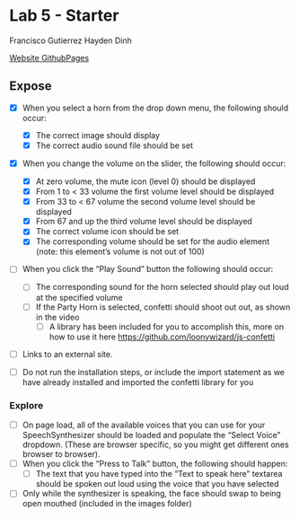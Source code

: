 # Lab 5 - Starter
Francisco Gutierrez
Hayden Dinh

[Website GithubPages](https://illusivealdebaran.github.io/Lab5_Starter/)

## Expose
 - [X] When you select a horn from the drop down menu, the following should occur:

    - [X] The correct image should display
    - [X] The correct audio sound file should be set

- [X] When you change the volume on the slider, the following should occur:

    - [X] At zero volume, the mute icon (level 0) should be displayed
    - [X] From 1 to < 33 volume the first volume level should be displayed
    - [X] From 33 to < 67 volume the second volume level should be displayed
    - [X] From 67 and up the third volume level should be displayed
    - [X] The correct volume icon should be set
    - [X] The corresponding volume should be set for the audio element (note: this element’s volume is not out of 100)
- [ ] When you click the “Play Sound” button the following should occur:

    - [ ] The corresponding sound for the horn selected should play out loud at the specified volume
    - [ ] If the Party Horn is selected, confetti should shoot out out, as shown in the video
        - [ ] A library has been included for you to accomplish this, more on how to use it here https://github.com/loonywizard/js-confetti 

- [ ] Links to an external site.
- [ ] Do not run the installation steps, or include the import statement as we have already installed and imported the confetti library for you 

### Explore

- [ ] On page load, all of the available voices that you can use for your SpeechSynthesizer should be loaded and populate the “Select Voice” dropdown. (These are browser specific, so you might get different ones browser to browser).
- [ ] When you click the “Press to Talk” button, the following should happen:
    - [ ] The text that you have typed into the “Text to speak here” textarea should be spoken out loud using the voice that you have selected

- [ ] Only while the synthesizer is speaking, the face should swap to being open mouthed (included in the images folder)

